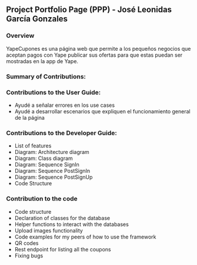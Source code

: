 ## Project Portfolio Page (PPP) - José Leonidas García Gonzales

### Overview

YapeCupones es una página web que permite a los pequeños negocios que aceptan
pagos con Yape publicar sus ofertas para que estas puedan ser mostradas en la
app de Yape.

### Summary of Contributions:

### Contributions to the User Guide:

- Ayudé a señalar errores en los use cases
- Ayudé a desarrollar escenarios que expliquen el funcionamiento general de la
  página

### Contributions to the Developer Guide:

- List of features
- Diagram: Architecture diagram
- Diagram: Class diagram
- Diagram: Sequence SignIn
- Diagram: Sequence PostSignIn
- Diagram: Sequence PostSignUp
- Code Structure

### Contribution to the code

- Code structure
- Declaration of classes for the database 
- Helper functions to interact with the databases
- Upload images functionality
- Code examples for my peers of how to use the framework
- QR codes
- Rest endpoint for listing all the coupons
- Fixing bugs
